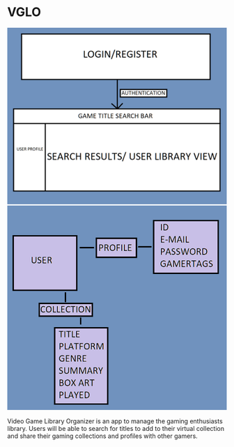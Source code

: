 # VGLO

![wireframe](img/vglo-wf.png)
![db-diagram](img/vglo-model.png)

Video Game Library Organizer is an app to manage the gaming enthusiasts library. Users will be able to search for titles to add to their virtual collection and share their gaming collections and profiles with other gamers.
